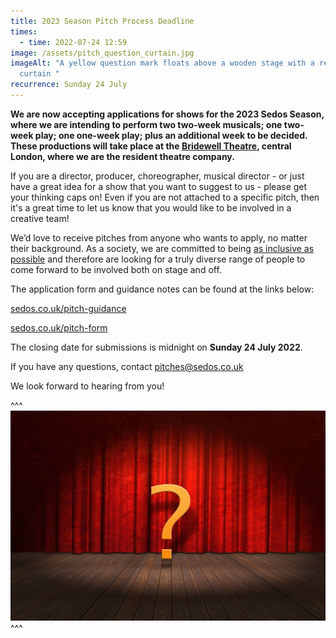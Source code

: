 ```yaml
---
title: 2023 Season Pitch Process Deadline
times:
  - time: 2022-07-24 12:59
image: /assets/pitch_question_curtain.jpg
imageAlt: "A yellow question mark floats above a wooden stage with a red theatre
  curtain "
recurrence: Sunday 24 July
---
```

**We are now accepting applications for shows for the 2023 Sedos Season, where we are intending to perform two two-week musicals; one two-week play; one one-week play; plus an additional week to be decided. These productions will take place at the [Bridewell Theatre](https://sedos.co.uk/venues/bridewell), central London, where we are the resident theatre company.** 

If you are a director, producer, choreographer, musical director - or just have a great idea for a show that you want to suggest to us - please get your thinking caps on! Even if you are not attached to a specific pitch, then it's a great time to let us know that you would like to be involved in a creative team!

We’d love to receive pitches from anyone who wants to apply, no matter their background. As a society, we are committed to being [as inclusive as possible](https://sedos.co.uk/shows/2021-a-new-commitment-to-diversity-and-inclusion) and therefore are looking for a truly diverse range of people to come forward to be involved both on stage and off. 

The application form and guidance notes can be found at the links below:

[sedos.co.uk/pitch-guidance](http://www.sedos.co.uk/pitch-guidance) 

[sedos.co.uk/pitch-form ](http://www.sedos.co.uk/pitch-form)

The closing date for submissions is midnight on **Sunday 24 July 2022**.

If you have any questions, contact pitches@sedos.co.uk

We look forward to hearing from you!

^^^ ![A yellow question mark floats above a wooden stage with a red theatre curtain ](/assets/pitch_question_curtain.jpg)
^^^